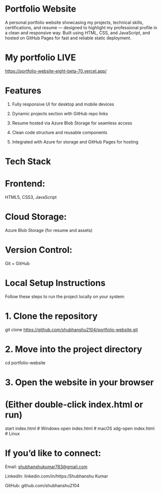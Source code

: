 # Portfolio Website

A personal portfolio website showcasing my projects, technical skills, certifications, and resume — designed to highlight my professional profile in a clean and responsive way.
Built using HTML, CSS, and JavaScript, and hosted on GitHub Pages for fast and reliable static deployment.

# My portfolio LIVE
https://portfolio-website-eight-beta-70.vercel.app/

# Features

1. Fully responsive UI for desktop and mobile devices

2. Dynamic projects section with GitHub repo links

3. Resume hosted via Azure Blob Storage for seamless access

4. Clean code structure and reusable components

5. Integrated with Azure for storage and GitHub Pages for hosting

#  Tech Stack

# Frontend:
HTML5, CSS3, JavaScript

# Cloud Storage:
Azure Blob Storage (for resume and assets)

# Version Control:
Git + GitHub

#  Local Setup Instructions

Follow these steps to run the project locally on your system:

# 1️. Clone the repository
git clone https://github.com/shubhanshu2104/portfolio-website.git

# 2️. Move into the project directory
cd portfolio-website

# 3️. Open the website in your browser
# (Either double-click index.html or run)
start index.html   # Windows
open index.html    # macOS
xdg-open index.html # Linux

# If you’d like to connect:

Email: shubhanshukumar783@gmail.com

LinkedIn: linkedin.com/in/https:/Shubhanshu Kumar

GitHub: github.com/shubhanshu2104

